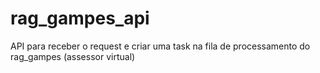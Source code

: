 # rag_gampes_api
API para receber o request e criar uma task na fila de processamento do rag_gampes (assessor virtual)
